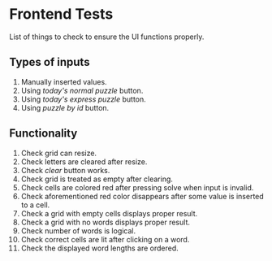 # Frontend Tests
List of things to check to ensure the UI functions properly.

## Types of inputs
1. Manually inserted values.
2. Using *today's normal puzzle* button.
3. Using *today's express puzzle* button.
4. Using *puzzle by id* button.

## Functionality
1. Check grid can resize.
2. Check letters are cleared after resize.
3. Check *clear* button works.
4. Check grid is treated as empty after clearing.
5. Check cells are colored red after pressing solve
when input is invalid.
6. Check aforementioned red color disappears after
some value is inserted to a cell.
7. Check a grid with empty cells displays proper result.
8. Check a grid with no words displays proper result.
9. Check number of words is logical.
10. Check correct cells are lit after clicking on a word.
11. Check the displayed word lengths are ordered.
